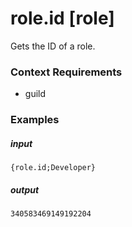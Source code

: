 # role.id [role]
		
Gets the ID of a role.

### Context Requirements

* guild


### Examples

##### input
```{role.id;Developer}```

##### output
```340583469149192204```